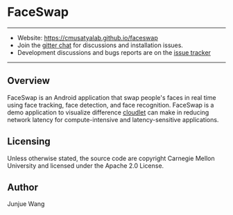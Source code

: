 # FaceSwap

---

+ Website: https://cmusatyalab.github.io/faceswap
+ Join the
  [gitter chat](https://gitter.im/cmusatyalab/faceswap)
  for discussions and installation issues.
+ Development discussions and bugs reports are on the
  [issue tracker](https://github.com/cmusatyalab/faceswap/issues)

---

## Overview ##
FaceSwap is an Android application that swap people's faces in real time using face tracking, face detection, and face recognition.
FaceSwap is a demo application to visualize difference [cloudlet](http://elijah.cs.cmu.edu/) can make in reducing network latency for compute-intensive and latency-sensitive applications.

## Licensing ##
Unless otherwise stated, the source code are copyright Carnegie Mellon University and licensed under the Apache 2.0 License.

## Author ##
Junjue Wang <junjuew at cs dot cmu dot edu>
